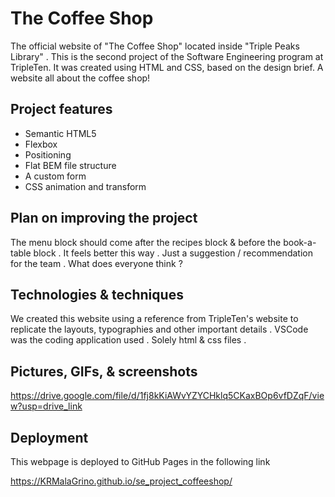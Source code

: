 # The Coffee Shop

The official website of "The Coffee Shop" located inside "Triple Peaks Library" . This is the second project of the Software Engineering program at TripleTen. It was created using HTML and CSS, based on the design brief. A website all about the coffee shop!

## Project features

- Semantic HTML5
- Flexbox
- Positioning
- Flat BEM file structure
- A custom form
- CSS animation and transform

## Plan on improving the project

The menu block should come after the recipes block & before the book-a-table block . It feels better this way . Just a suggestion / recommendation for the team . What does everyone think ? 

## Technologies & techniques

We created this website using a reference from TripleTen's website to replicate the layouts, typographies and other important details . VSCode was the coding application used . Solely html & css files . 

## Pictures, GIFs, & screenshots

https://drive.google.com/file/d/1fj8kKiAWvYZYCHklq5CKaxBOp6vfDZqF/view?usp=drive_link

## Deployment

This webpage is deployed to GitHub Pages in the following link

https://KRMalaGrino.github.io/se_project_coffeeshop/
